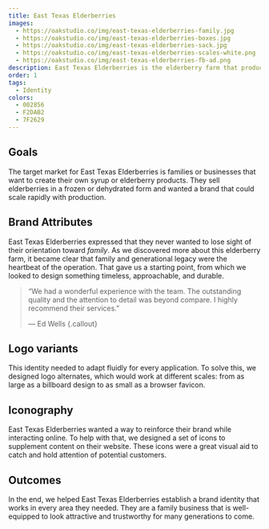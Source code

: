```yaml
---
title: East Texas Elderberries
images:
  - https://oakstudio.co/img/east-texas-elderberries-family.jpg
  - https://oakstudio.co/img/east-texas-elderberries-boxes.jpg
  - https://oakstudio.co/img/east-texas-elderberries-sack.jpg
  - https://oakstudio.co/img/east-texas-elderberries-scales-white.png
  - https://oakstudio.co/img/east-texas-elderberries-fb-ad.png
description: East Texas Elderberries is the elderberry farm that produces organically grown products for crafty moms and resourceful businesses who want to buy local and keep their families and customers healthy.
order: 1
tags:
  - Identity
colors:
  - 002856
  - F2DAB2
  - 7F2629
---
```


## Goals

The target market for East Texas Elderberries is families or businesses that want to create their own syrup or elderberry products. They sell elderberries in a frozen or dehydrated form and wanted a brand that could scale rapidly with production.

## Brand Attributes

East Texas Elderberries expressed that they never wanted to lose sight of their orientation toward *family*. As we discovered more about this elderberry farm, it became clear that family and generational legacy were the heartbeat of the operation. That gave us a starting point, from which we looked to design something timeless, approachable, and durable.

> &ldquo;We had a wonderful experience with the team. The outstanding quality and the attention to detail was beyond compare. I highly recommend their services.&rdquo;
> 
> &mdash; Ed Wells
{.callout}

## Logo variants

This identity needed to adapt fluidly for every application. To solve this, we designed logo alternates, which would work at different scales: from as large as a billboard design to as small as a browser favicon.

## Iconography

East Texas Elderberries wanted a way to reinforce their brand while interacting online. To help with that, we designed a set of icons to supplement content on their website. These icons were a great visual aid to catch and hold attention of potential customers.

## Outcomes

In the end, we helped East Texas Elderberries establish a brand identity that works in every area they needed. They are a family business that is well-equipped to look attractive and trustworthy for many generations to come.